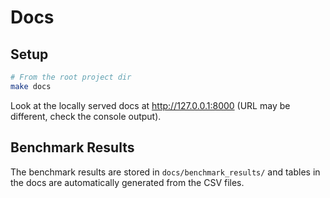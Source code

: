 # Docs

## Setup
```bash
# From the root project dir
make docs
```

Look at the locally served docs at http://127.0.0.1:8000 (URL may be different, check the console output).

## Benchmark Results

The benchmark results are stored in `docs/benchmark_results/` and tables in the docs are automatically generated from the CSV files.
